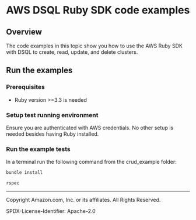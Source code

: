# AWS DSQL Ruby SDK code examples

## Overview

The code examples in this topic show you how to use the AWS Ruby SDK with DSQL to create, read, update, and delete clusters.

## Run the examples

### Prerequisites

* Ruby version >=3.3 is needed

### Setup test running environment 

Ensure you are authenticated with AWS credentials. No other setup is needed besides having Ruby installed.

### Run the example tests

In a terminal run the following command from the crud_example folder:
```sh
bundle install

rspec
```

---

Copyright Amazon.com, Inc. or its affiliates. All Rights Reserved. 

SPDX-License-Identifier: Apache-2.0